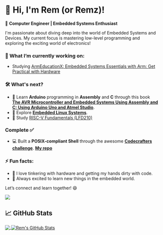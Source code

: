 # 👋 Hi, I'm Rem (or Remz)!

🚀 **Computer Engineer | Embedded Systems Enthusiast**

I'm passionate about diving deep into the world of Embedded Systems and Devices. My current focus is mastering low-level programming and exploring the exciting world of electronics!

### 🌱 What I’m currently working on:
- Studying [ArmEducationX: Embedded Systems Essentials with Arm: Get Practical with Hardware](https://www.edx.org/learn/embedded-systems/arm-education-embedded-systems-essentials-with-arm-get-practical-with-hardware)
  
### 🛠️ What's next?
- 🔧 Learn **Arduino** programming in **Assembly** and **C** through this book [**The AVR Microcontroller and Embedded Systems Using Assembly and C: Using Arduino Uno and Atmel Studio**](https://www.amazon.com/Microcontroller-Embedded-Systems-Using-Assembly-dp-0997925965/dp/0997925965/ref=dp_ob_title_bk).
- 📘 Explore [**Embedded Linux Systems**](https://github.com/arm-university/Embedded-Linux-Education-Kit).
- 🤖 Study [RISC-V Fundamentals (LFD210)](https://training.linuxfoundation.org/training/riscv-fundamentals-lfd210/)

### Complete ✅
- 💻 Built a **POSIX-compliant Shell** through the awesome [**Codecrafters challenge**](https://app.codecrafters.io/courses/shell/overview). [**My repo**](https://github.com/rmzmrnn/codecrafters-shell-c)

### ⚡ Fun facts:
- 🤖 I love tinkering with hardware and getting my hands dirty with code.
- 🔬 Always excited to learn new things in the embedded world.

Let’s connect and learn together! 😄

![](https://komarev.com/ghpvc/?username=rmzmrnn&color=blue)

## &#x1f4c8; GitHub Stats

<a href="https://github.com/rmzmrnn/rmzmrnn">
  <img align="center" src="https://github-readme-stats.vercel.app/api/top-langs/?username=rmzmrnn&title_color=ffffff&text_color=c9cacc&icon_color=2bbc8a&bg_color=1d1f21&langs_count=5" />
</a>
<a href="https://github.com/rmzmrnn/rmzmrnn">
  <img align="center" src="https://github-readme-stats.vercel.app/api?username=rmzmrnn&show_icons=true&line_height=27&count_private=true&title_color=ffffff&text_color=c9cacc&icon_color=2bbc8a&bg_color=1d1f21" alt="Rem's GitHub Stats" />
</a>
